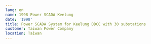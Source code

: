 ```yaml
---
lang: en
name: 1998 Power SCADA Keelung
date: '1998'
title: Power SCADA System for Keelung DDCC with 30 substations
customer: Taiwan Power Company
location: Taiwan
---
```


